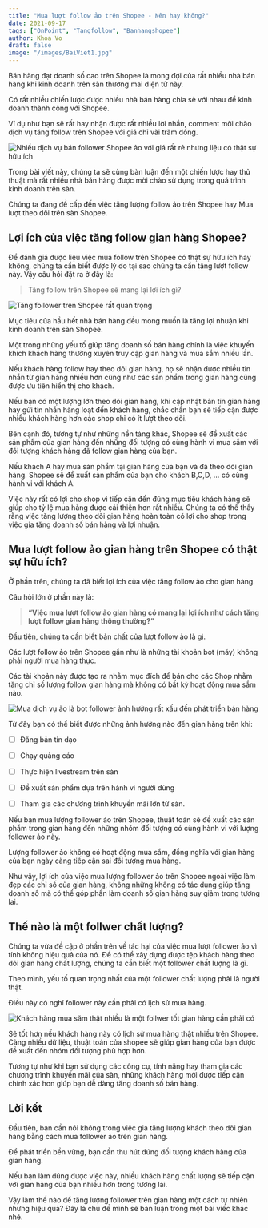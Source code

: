 ```yaml
---
title: "Mua lượt follow ảo trên Shopee - Nên hay không?"
date: 2021-09-17
tags: ["OnPoint", "Tangfollow", "Banhangshopee"]
author: Khoa Vo
draft: false
image: "/images/BaiViet1.jpg"
---
```


Bán hàng đạt doanh số cao trên Shopee là mong đợi của rất nhiều nhà bán hàng khi kinh doanh trên sàn thương mai điện tử này.

Có rất nhiều chiến lược được nhiều nhà bán hàng chia sẻ với nhau để kinh doanh thành công với Shopee.

Ví dụ như bạn sẽ rất hay nhận được rất nhiều lời nhắn, comment mời chào dịch vụ tăng follow trên Shopee với giá chỉ vài trăm đồng.

![Nhiều dịch vụ bán follower Shopee ảo với giá rất rẻ nhưng liệu có thật sự hữu ích](/images/DichVuFollowerShopeeAo.jpg)

Trong bài viết này, chúng ta sẽ cùng bàn luận đến một chiến lược hay thủ thuật mà rất nhiều nhà bán hàng được mời chào sử dụng trong quá trình kinh doanh trên sàn.

Chúng ta đang đề cấp đến việc tăng lượng follow ảo trên Shopee hay Mua lượt theo dõi trên sàn Shopee.

## Lợi ích của việc tăng follow gian hàng Shopee?

Để đánh giá được liệu việc mua follow trên Shopee có thật sự hữu ích hay không, chúng ta cần biết được lý do tại sao chúng ta cần tăng lượt follow này.
Vậy câu hỏi đặt ra ở đây là:

> Tăng follow trên Shopee sẽ mang lại lợi ích gì?

![Tăng follower trên Shopee rất quan trọng](/images/TangFollowerTrenShopee.jpg)

Mục tiêu của hầu hết nhà bán hàng đều mong muốn là tăng lợi nhuận khi kinh doanh trên sàn Shopee.

Một trong những yếu tố giúp tăng doanh số bán hàng chính là việc khuyến khích khách hàng thường xuyên truy cập gian hàng và mua sắm nhiều lần.

Nếu khách hàng follow hay theo dõi gian hàng, họ sẽ nhận được nhiều tin nhắn từ gian hàng nhiều hơn cũng như các sản phẩm trong gian hàng cũng được ưu tiên hiển thị cho khách.

Nếu bạn có một lượng lớn theo dõi gian hàng, khi cập nhật bản tin gian hàng hay gửi tin nhắn hàng loạt đến khách hàng, chắc chắn bạn sẽ tiếp cận được nhiều khách hàng hơn các shop chỉ có ít lượt theo dõi.

Bên cạnh đó, tương tự như những nền tảng khác, Shopee sẽ đề xuất các sản phẩm của gian hàng đến những đối tượng có cùng hành vi mua sắm với đối tượng khách hàng đã follow gian hàng của bạn.

Nếu khách A hay mua sản phẩm tại gian hàng của bạn và đã theo dõi gian hàng. Shopee sẽ đề xuất sản phẩm của bạn cho khách B,C,D, … có cùng hành vi với khách A.

Việc này rất có lợi cho shop vì tiếp cận đến đúng mục tiêu khách hàng sẽ giúp cho tỷ lệ mua hàng được cải thiện hơn rất nhiều.
Chúng ta có thể thấy rằng việc tăng lượng theo dõi gian hàng hoàn toàn có lợi cho shop trong việc gia tăng doanh số bán hàng và lợi nhuận.

## Mua lượt follow ảo gian hàng trên Shopee có thật sự hữu ích?

Ở phần trên, chúng ta đã biết lợi ích của việc tăng follow ảo cho gian hàng.

Câu hỏi lớn ở phần này là:

> **“Việc mua lượt follow ảo gian hàng có mang lại lợi ích như cách tăng lượt follow gian hàng thông thường?”**

Đầu tiên, chúng ta cần biết bản chất của lượt follow ảo là gì.

Các lượt follow ảo trên Shopee gần như là những tài khoản bot (máy) không phải người mua hàng thực.

Các tài khoản này được tạo ra nhằm mục đích để bán cho các Shop nhằm tăng chỉ số lượng follow gian hàng mà không có bất kỳ hoạt động mua sắm nào.

![Mua dịch vụ ảo là bot follower ảnh hưởng rất xấu đến phát triển bán hàng](/images/FollowAo.jpg)



Từ đây bạn có thể biết được những ảnh hưởng nào đến gian hàng trên khi:

- [ ] Đăng bản tin dạo
- [ ] Chạy quảng cáo
- [ ] Thực hiện livestream trên sàn
- [ ] Đề xuất sản phẩm dựa trên hành vi người dùng
- [ ] Tham gia các chương trình khuyến mãi lớn từ sàn.



Nếu bạn mua lượng follower ảo trên Shopee, thuật toán sẽ đề xuất các sản phẩm trong gian hàng đến những nhóm đối tượng có cùng hành vi với lượng follower ảo này.

Lượng follower ảo không có hoạt động mua sắm, đồng nghĩa với gian hàng của bạn ngày càng tiếp cận sai đối tượng mua hàng.

Như vậy, lợi ích của việc mua lượng follower ảo trên Shopee ngoài việc làm đẹp các chỉ số của gian hàng, không những không có tác dụng giúp tăng doanh số mà có thể góp phần làm doanh số gian hàng suy giảm trong tương lai.

## Thế nào là một follwer chất lượng?

Chúng ta vừa đề cập ở phần trên về tác hại của việc mua lượt follower ảo vì tính không hiệu quả của nó.
Để có thể xây dựng được tệp khách hàng theo dõi gian hàng chất lượng, chúng ta cần biết một follower chất lượng là gì.

Theo mình, yếu tố quan trọng nhất của một follower chất lượng phải là người thật.

Điều này có nghĩ follower này cần phải có lịch sử mua hàng. 

![Khách hàng mua săm thật nhiều là một follwer tốt gian hàng cần phải có](/images/KhachMuaSamOnLine.jpg)

Sẽ tốt hơn nếu khách hàng này có lịch sử mua hàng thật nhiều trên Shopee. Càng nhiều dữ liệu, thuật toán của shopee sẽ giúp gian hàng của bạn được đề xuất đến nhóm đối tượng phù hợp hơn.

Tương tự như khi bạn sử dụng các công cụ, tính năng hay tham gia các chương trình khuyến mãi của sàn, những khách hàng mới được tiếp cận chính xác hơn giúp bạn dễ dàng tăng doanh số bán hàng.

## Lời kết

Đầu tiên, bạn cần nói không trong việc gia tăng lượng khách theo dõi gian hàng bằng cách mua follower ảo trên gian hàng.

Để phát triển bền vững, bạn cần thu hút đúng đối tượng khách hàng của gian hàng. 

Nếu bạn làm đúng được việc này, nhiều khách hàng chất lượng sẽ tiếp cận với gian hàng của bạn nhiều hơn trong tương lai.

Vậy làm thế nào để tăng lượng follower trên gian hàng một cách tự nhiên nhưng hiệu quả? Đây là chủ đề mình sẽ bàn luận trong một bài viếc khác nhé.
